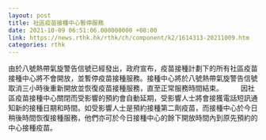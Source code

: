 ```yaml
---
layout: post
title: 社區疫苗接種中心暫停服務
date: 2021-10-09 06:51:06.000000000 +08:00
link: https://news.rthk.hk/rthk/ch/component/k2/1614313-20211009.htm
categories: rthk
---
```


由於八號熱帶氣旋警告信號已經發出，政府宣布，疫苗接種計劃下的所有社區疫苗接種中心將不會開放，並暫停疫苗接種服務。接種中心將於八號熱帶氣旋警告信號取消三小時後重新開放並恢復疫苗接種服務，直至正常服務時間結束。
　　 
因社區疫苗接種中心關閉而受影響的預約會自動延期，受影響人士將會接獲電話短訊通知新的接種日期和時間。如受影響人士是預約接種第二劑疫苗，而接種中心於今日稍後時間恢復接種服務，他們亦可於今日接種中心的餘下開放時間內到原先預約的中心接種疫苗。
